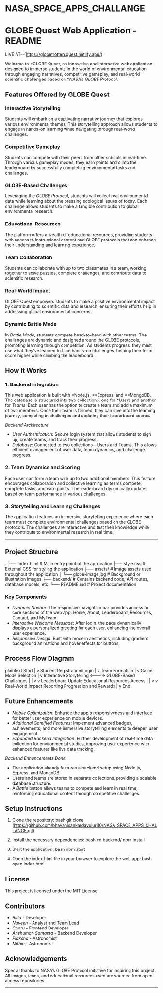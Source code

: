 # NASA_SPACE_APPS_CHALLANGE


# GLOBE Quest Web Application - README

LIVE AT--(https://globetrottersquest.netlify.app/)




Welcome to *GLOBE Quest, an innovative and interactive web application designed to immerse students in the world of environmental education through engaging narratives, competitive gameplay, and real-world scientific challenges based on **NASA’s GLOBE Protocol*.

## Features Offered by GLOBE Quest

### Interactive Storytelling
Students will embark on a captivating narrative journey that explores various environmental themes. This storytelling approach allows students to engage in hands-on learning while navigating through real-world challenges.

### Competitive Gameplay
Students can compete with their peers from other schools in real-time. Through various gameplay modes, they earn points and climb the leaderboard by successfully completing environmental tasks and challenges.

### GLOBE-Based Challenges
Leveraging the *GLOBE Protocol*, students will collect real environmental data while learning about the pressing ecological issues of today. Each challenge allows students to make a tangible contribution to global environmental research.

### Educational Resources
The platform offers a wealth of educational resources, providing students with access to instructional content and GLOBE protocols that can enhance their understanding and learning experience.

### Team Collaboration
Students can collaborate with up to two classmates in a team, working together to solve puzzles, complete challenges, and contribute data to scientific research.

### Real-World Impact
GLOBE Quest empowers students to make a positive environmental impact by contributing to scientific data and research, ensuring their efforts help in addressing global environmental concerns.

### Dynamic Battle Mode
In *Battle Mode*, students compete head-to-head with other teams. The challenges are dynamic and designed around the GLOBE protocols, promoting learning through competition. As students progress, they must use what they've learned to face hands-on challenges, helping their team score higher while climbing the leaderboard.

## How It Works

### 1. Backend Integration
This web application is built with *Node.js, **Express, and **MongoDB. The database is structured into two collections: one for **Users* and another for *Teams*. Each user has the option to create a team and add a maximum of two members. Once their team is formed, they can dive into the learning journey, competing in challenges and updating their leaderboard scores.

*Backend Architecture:*
- *User Authentication*: Secure login system that allows students to sign up, create teams, and track their progress.
- *Database*: Connected to two collections—Users and Teams. This allows efficient management of user data, team dynamics, and challenge progress.
  
### 2. Team Dynamics and Scoring
Each user can form a team with up to two additional members. This feature encourages collaboration and collective learning as teams compete, complete tasks, and earn points. The leaderboard dynamically updates based on team performance in various challenges.

### 3. Storytelling and Learning Challenges
The application features an immersive storytelling experience where each team must complete environmental challenges based on the GLOBE protocols. The challenges are interactive and test their knowledge while they contribute to environmental research in real time.

---

## Project Structure


.
├── index.html            # Main entry point of the application
├── style.css             # External CSS for styling the application
├── assets/               # Image assets used throughout the application
│   └── globe-image.jpg   # Background or illustration images
├── backend/              # Contains backend code, API routes, database models, etc.
└── README.md             # Project documentation


### Key Components

- *Dynamic Navbar*: The responsive navigation bar provides access to core sections of the web app: Home, About, Leaderboard, Resources, Contact, and MyTeam.
- *Interactive Welcome Message*: After login, the page dynamically displays a personalized greeting for each user, enhancing the overall user experience.
- *Responsive Design*: Built with modern aesthetics, including gradient background animations and hover effects for buttons.

## Process Flow Diagram

plaintext
Start
   |
   v
Student Registration/Login
   |
   v
Team Formation
   |
   v
Game Mode Selection
   |
   v
Interactive Storytelling <----> GLOBE-Based Challenges
   |                                                             |
   v                                                            v
Leaderboard Update                Educational Resources Access
   |                                                             |
   v                                                            v
Real-World Impact Reporting       Progression and Rewards
   |
   v
End


## Future Enhancements

- *Mobile Optimization*: Enhance the app's responsiveness and interface for better user experience on mobile devices.
- *Additional Gamified Features*: Implement advanced badges, achievements, and more immersive storytelling elements to deepen user engagement.
- *Expanded Backend Integration*: Further development of real-time data collection for environmental studies, improving user experience with enhanced features like live data tracking.

*Backend Enhancements Done*:
- The application already features a backend setup using Node.js, Express, and MongoDB.
- Users and teams are stored in separate collections, providing a scalable database structure.
- A *Battle* button allows teams to compete and learn in real time, reinforcing educational content through competitive challenges.
  
## Setup Instructions

1. Clone the repository:
   bash
   git clone (https://github.com/bhavanisankardavuluri10/NASA_SPACE_APPS_CHALLANGE.git)
   

2. Install the necessary dependencies:
   bash
   cd backend/
   npm install
   

3. Start the application:
   bash
   npm start
   

4. Open the index.html file in your browser to explore the web app:
   bash
   open index.html
   

## License

This project is licensed under the MIT License.

## Contributors

- *Balu* - Developer
- *Naveen* - Analyst and Team Lead
- *Charu* - Frontend Developer
- *Anshuman Samanta* - Backend Developer
- *Plaksha* - Astronomist
- *Mithin* - Astronomist

## Acknowledgements

Special thanks to NASA’s GLOBE Protocol initiative for inspiring this project. All images, icons, and educational resources used are sourced from open-access repositories.

--- 

